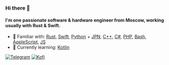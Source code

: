 ### Hi there 👋
#### I'm one passionate software & hardware engineer from Moscow, working usually with Rust & Swift.

- 🔭 Familiar with: [Rust](https://github.com/Lesterrry?tab=repositories&q=&type=&language=rust), [Swift](https://github.com/Lesterrry?tab=repositories&q=&type=&language=swift), [Python](https://github.com/Lesterrry?tab=repositories&q=&type=&language=python) + [JPN](https://github.com/Lesterrry?tab=repositories&q=&type=&language=jupyter+notebook), [C++](https://github.com/Lesterrry?tab=repositories&q=&type=&language=c%2B%2B), [C#](https://github.com/Lesterrry?tab=repositories&q=&type=&language=c%23), [PHP](https://github.com/Lesterrry?tab=repositories&q=&type=&language=php), [Bash](https://github.com/Lesterrry?tab=repositories&q=&type=&language=shell), [AppleScript](https://github.com/Lesterrry?tab=repositories&q=&type=&language=applescript), [JS](https://github.com/Lesterrry?tab=repositories&q=&type=&language=javascript)
- 🌱 Currently learning: [Kotlin](https://github.com/Lesterrry?tab=repositories&q=&type=&language=kotlin)

[![Telegram](https://img.shields.io/badge/Telegram-contact%20me-9cf?style=social&logo=telegram)](https://t.me/lesterrry)
[![Kofi](https://img.shields.io/badge/Ko–fi-support%20me-9cf?style=social&logo=ko-fi)](http://ko-fi.com/lesterrry)
